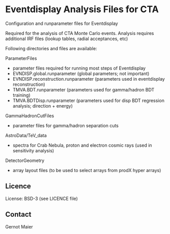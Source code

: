 # Eventdisplay Analysis Files for CTA

Configuration and runparameter files for Eventdisplay

Required for the analysis of CTA Monte Carlo events. 
Analysis requires additional IRF files (lookup tables, radial acceptances, etc)

Following directories and files are available:

ParameterFiles
- parameter files required for running most steps of Eventdisplay
- EVNDISP.global.runparameter (global parameters; not important)
- EVNDISP.reconstruction.runparameter (parameters used in eventdisplay reconstruction)
- TMVA.BDT.runparameter (parameters used for gamma/hadron BDT training)
- TMVA.BDTDisp.runparameter (parameters used for disp BDT regression analysis; direction + energy)

GammaHadronCutFiles
- parameter files for gamma/hadron separation cuts

AstroData/TeV_data
- spectra for Crab Nebula, proton and electron cosmic rays (used in sensitivity analysis)

DetectorGeometry
- array layout files (to be used to select arrays from prodX hyper arrays)

## Licence

License: BSD-3 (see LICENCE file)

## Contact

Gernot Maier
